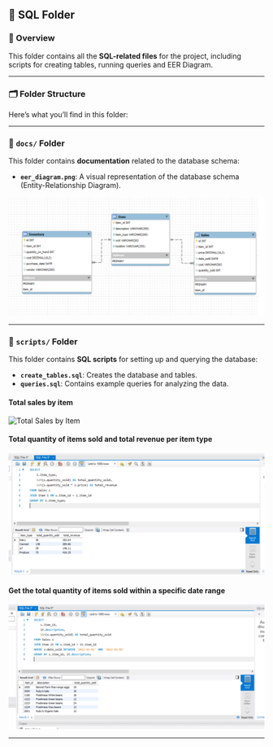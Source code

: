 ## 📂 SQL Folder

### 📖 Overview
This folder contains all the **SQL-related files** for the project, including scripts for creating tables, running queries and EER Diagram.

---

### 🗂️ Folder Structure
Here’s what you’ll find in this folder:

---

### 📄 `docs/` Folder
This folder contains **documentation** related to the database schema:
- **`eer_diagram.png`**: A visual representation of the database schema (Entity-Relationship Diagram).

![Alt text for the image](docs/eer_diagram.png)

---

### 📜 `scripts/` Folder
This folder contains **SQL scripts** for setting up and querying the database:
- **`create_tables.sql`**: Creates the database and tables.
- **`queries.sql`**: Contains example queries for analyzing the data.
#### Total sales by item
![Total Sales by Item](docs/total_sales_by_item.PNG)

#### Total quantity of items sold and total revenue per item type
![Total Quantity and Revenue of Items Sold](docs/total_quantity_and_revenue_of_items_sold.PNG)

#### Get the total quantity of items sold within a specific date range
![Get the Total Quantity of Items Sold in Date Range](docs/get_the_total_quantity_of_items_sold_in_date%20range.PNG)

  
---
